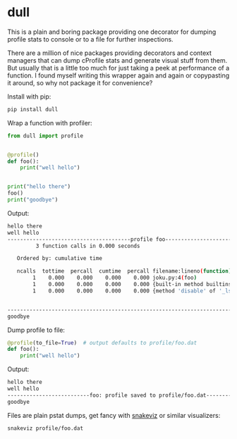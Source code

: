 # dull

This is a plain and boring package providing one decorator for dumping profile stats to console
or to a file for further inspections.

There are a million of nice packages providing decorators and context managers that
can dump cProfile stats and generate visual stuff from them. But usually that is a little
too much for just taking a peek at performance of a function. I found myself writing this
wrapper again and again or copypasting it around, so why not package it for convenience?

Install with pip:

```python
pip install dull
```

Wrap a function with profiler:

```python
from dull import profile


@profile()
def foo():
    print("well hello")


print("hello there")
foo()
print("goodbye")
```

Output:

```bash
hello there
well hello
---------------------------------------profile foo---------------------------------------
         3 function calls in 0.000 seconds

   Ordered by: cumulative time

   ncalls  tottime  percall  cumtime  percall filename:lineno(function)
        1    0.000    0.000    0.000    0.000 joku.py:4(foo)
        1    0.000    0.000    0.000    0.000 {built-in method builtins.print}
        1    0.000    0.000    0.000    0.000 {method 'disable' of '_lsprof.Profiler' objects}


-----------------------------------------------------------------------------------------
goodbye
```

Dump profile to file:

```python
@profile(to_file=True)  # output defaults to profile/foo.dat
def foo():
    print("well hello")
```

Output:

```bash
hello there
well hello
--------------------------foo: profile saved to profile/foo.dat--------------------------
goodbye
```

Files are plain pstat dumps, get fancy with [snakeviz](https://github.com/jiffyclub/snakeviz) or similar visualizers:

```bash
snakeviz profile/foo.dat
```
